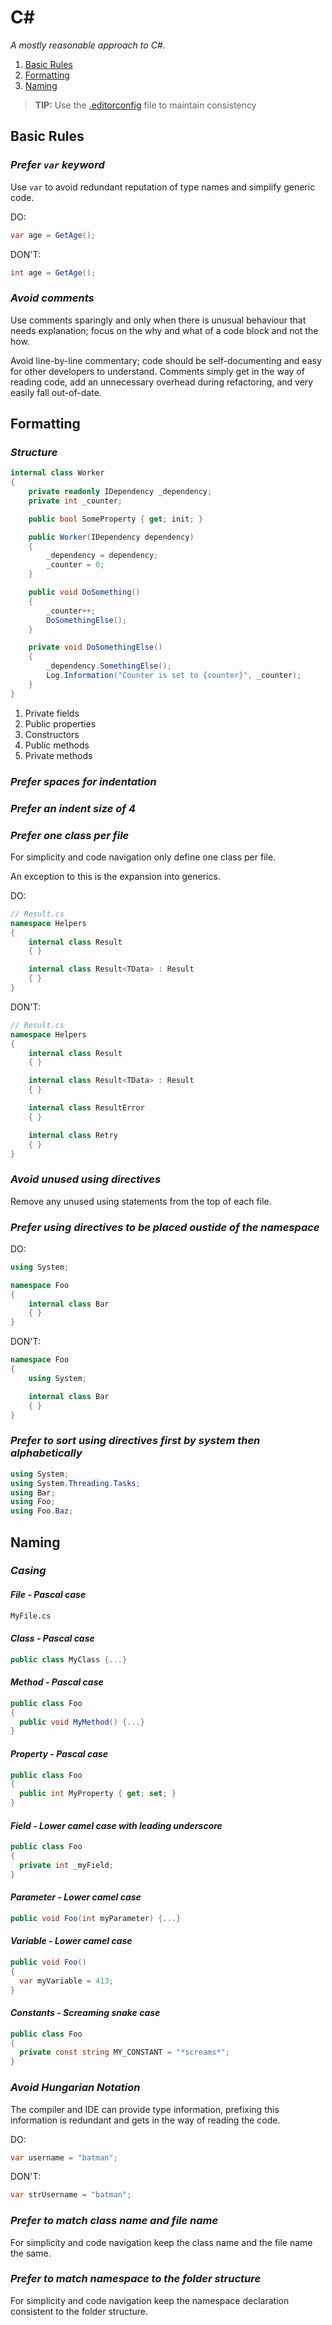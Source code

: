 # C\#

_A mostly reasonable approach to C#._

1. [Basic Rules](#basic-rules)
2. [Formatting](#formatting)
3. [Naming](#naming)

> __TIP:__ Use the [.editorconfig](.editorconfig) file to maintain consistency

## Basic Rules

### _Prefer `var` keyword_

Use `var` to avoid redundant reputation of type names and simplify generic code.

DO:

```csharp
var age = GetAge();
```

DON'T:

```csharp
int age = GetAge();
```

### _Avoid comments_

Use comments sparingly and only when there is unusual behaviour that needs explanation; focus on the why and what of a code block and not the how.

Avoid line-by-line commentary; code should be self-documenting and easy for other developers to understand. Comments simply get in the way of reading code, add an unnecessary overhead during refactoring, and very easily fall out-of-date.

## Formatting

### _Structure_

```csharp
internal class Worker
{
    private readonly IDependency _dependency;
    private int _counter;

    public bool SomeProperty { get; init; }

    public Worker(IDependency dependency)
    {
        _dependency = dependency;
        _counter = 0;
    }

    public void DoSomething()
    {
        _counter++;
        DoSomethingElse();
    }

    private void DoSomethingElse()
    {
        _dependency.SomethingElse();
        Log.Information("Counter is set to {counter}", _counter);
    }
}
```

1. Private fields
1. Public properties
1. Constructors
1. Public methods
1. Private methods

### _Prefer spaces for indentation_

### _Prefer an indent size of 4_

### _Prefer one class per file_

For simplicity and code navigation only define one class per file.

An exception to this is the expansion into generics.

DO:

```csharp
// Result.cs
namespace Helpers
{
    internal class Result
    { }

    internal class Result<TData> : Result
    { }
}
```

DON'T:

```csharp
// Result.cs
namespace Helpers
{
    internal class Result
    { }

    internal class Result<TData> : Result
    { }

    internal class ResultError
    { }

    internal class Retry
    { }
}
```

### _Avoid unused using directives_

Remove any unused using statements from the top of each file.

### _Prefer using directives to be placed oustide of the namespace_

DO:

```csharp
using System;

namespace Foo
{
    internal class Bar
    { }
}
```

DON'T:

```csharp
namespace Foo
{
    using System;

    internal class Bar
    { }
}
```

### _Prefer to sort using directives first by system then alphabetically_

```csharp
using System;
using System.Threading.Tasks;
using Bar;
using Foo;
using Foo.Baz;
```

## Naming

### _Casing_

#### _File - Pascal case_

```txt
MyFile.cs
```

#### _Class - Pascal case_

```csharp
public class MyClass {...}
```

#### _Method - Pascal case_

```csharp
public class Foo
{
  public void MyMethod() {...}
}
```

#### _Property - Pascal case_

```csharp
public class Foo
{
  public int MyProperty { get; set; }
}
```

#### _Field - Lower camel case with leading underscore_

```csharp
public class Foo
{
  private int _myField;
}
```

#### _Parameter - Lower camel case_

```csharp
public void Foo(int myParameter) {...}
```

#### _Variable - Lower camel case_

```csharp
public void Foo()
{
  var myVariable = 413;
}
```

#### _Constants - Screaming snake case_

```csharp
public class Foo
{
  private const string MY_CONSTANT = "*screams*";
}
```

### _Avoid Hungarian Notation_

The compiler and IDE can provide type information, prefixing this information is redundant and gets in the way of reading the code.

DO:

```csharp
var username = "batman";
```

DON'T:

```csharp
var strUsername = "batman";
```

### _Prefer to match class name and file name_

For simplicity and code navigation keep the class name and the file name the same.

### _Prefer to match namespace to the folder structure_

For simplicity and code navigation keep the namespace declaration consistent to the folder structure.
